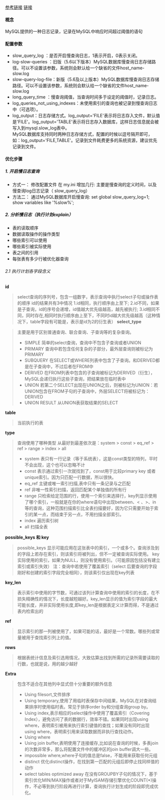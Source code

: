 [参考链接](https://mp.weixin.qq.com/s/1r6lFQE4pxeo0zsV3yVkXg) [链接](https://blog.csdn.net/why15732625998/article/details/80388236)
####  概念
MySQL提供的一种日志记录，记录在MySQL中响应时间超过阈值的语句

#### 配置参数
+ slow_query_log    ：是否开启慢查询日志，1表示开启，0表示关闭。
+ log-slow-queries  ：旧版（5.6以下版本）MySQL数据库慢查询日志存储路径。可以不设置该参数，系统则会默认给一个缺省的文件host_name-slow.log
+ slow-query-log-file：新版（5.6及以上版本）MySQL数据库慢查询日志存储路径。可以不设置该参数，系统则会默认给一个缺省的文件host_name-slow.log
+ long_query_time ：慢查询阈值，当查询时间多于设定的阈值时，记录日志。
+ log_queries_not_using_indexes：未使用索引的查询也被记录到慢查询日志中（可选项）。
+ log_output：日志存储方式。log_output='FILE'表示将日志存入文件，默认值是'FILE'。log_output='TABLE'表示将日志存入数据库，这样日志信息就会被写入到mysql.slow_log表中。<br>
MySQL数据库支持同时两种日志存储方式，配置的时候以逗号隔开即可，如：log_output='FILE,TABLE'。记录到文件耗费更多的系统资源，建议优先记录到文件。
	
#### 优化步骤
##### 1. 开启慢日志查询
+ 方式一：
修改配置文件  在 my.ini 增加几行:  主要是慢查询的定义时间，以及慢查询log日志记录（ slow_query_log）
+ 方法二：
通过MySQL数据库开启慢查询: set global slow_query_log=1;  show variables like '%slow%';
##### 2. 分析慢日志（执行计划explain）
+ 表的读取顺序
+ 数据读取操作的操作类型
+ 哪些索引可以使用
+ 哪些索引被实际使用
+ 表之间的引用
+ 每张表有多少行被优化器查询
###### 2.1 执行计划各字段含义

**id**
> select查询的序列号，包含一组数字，表示查询中执行select子句或操作表的顺序
> id的结果共有3中情况
> 1.id相同，执行顺序由上至下;
> 2.id不同，如果是子查询，id的序号会递增，id值越大优先级越高，越先被执行;
> 3.id相同不同，同时存在,相同时执行顺序由上至下，不同时id越大优先级越高（这种情况下，table字段有可能是<derived2>，表示是id为2的衍生表）
**select_type**

> 主要是用于区别普通查询、联合查询、子查询等的复杂查询。
> + SIMPLE 简单的select查询，查询中不包含子查询或者UNION
> + PRIMARY 查询中若包含任何复杂的子部分，最外层查询则被标记为PRIMARY
> + SUBQUERY 在SELECT或WHERE列表中包含了子查询。和DERIVED都是在子查询中，不过后者在FROM中
> + DERIVED 在FROM列表中包含的子查询被标记为DERIVED（衍生），MySQL会递归执行这些子查询，把结果放在临时表中
> + UNION 若第二个SELECT出现在UNION之后，则被标记为UNION：若UNION包含在FROM子句的子查询中，外层SELECT将被标记为：DERIVED
> + UNION RESULT 从UNION表获取结果的SELECT

**table**
> 当前执行的表

**type**
> 查询使用了哪种类型
> 从最好到最差依次是：system > const > eq_ref > ref > range > index > all
> + system 表只有一行记录（等于系统表），这是const类型的特列，平时不会出现，这个也可以忽略不计
> + const 表示通过索引一次就找到了，const用于比较primary key 或者unique索引。因为只匹配一行数据，所以很快。
> + eq_ref 主键或唯一索引扫描,表中只有一条记录与之匹配
> + ref 非唯一性索引扫描，返回匹配某个单独值的所有行
> + range 只检索给定范围的行，使用一个索引来选择行，key列显示使用了哪个索引，一般就是在你的where语句中出现between、< 、>、in等的查询，这种范围扫描索引比全表扫描要好，因为它只需要开始于索引的某一点，而结束于另一点，不用扫描全部索引。
> + index 遍历索引树
> + all 扫描全表

**possible_keys 和 key**
> possible_keys 显示可能应用在这张表中的索引，一个或多个。查询涉及到的字段上若存在索引，则该索引将被列出，但不一定被查询实际使用。
> key实际使用的索引，如果为NULL，则没有使用索引。（可能原因包括没有建立索引或索引失效）
> 注：查询中若使用了覆盖索引（select 后要查询的字段刚好和创建的索引字段完全相同），则该索引仅出现在key列表

**key_len**
> 表示索引中使用的字节数，可通过该列计算查询中使用的索引的长度，在不损失精确性的情况下，长度越短越好。key_len显示的值为索引字段的最大可能长度，并非实际使用长度,即key_len是根据表定义计算而得，不是通过表内检索出的

**ref**
> 显示索引的那一列被使用了，如果可能的话，最好是一个常数。哪些列或常量被用于查找索引列上的值。

**rows**
> 根据表统计信息及索引选用情况，大致估算出找到所需的记录所需要读取的行数，也就是说，用的越少越好

**Extra**
> 包含不适合在其他列中显式但十分重要的额外信息
> + Using filesort,文件排序
> + Using temporary,使用了用临时表保存中间结果，MySQL在对查询结果排序时使用临时表。常见于排序order by和分组查询group by。
> + Using index,表示相应的select操作中使用了覆盖索引（Covering Index），避免访问了表的数据行，效率不错。如果同时出现using where，表明索引被用来执行索引键值的查找；如果没有同时出现using where，表明索引用来读取数据而非执行查找动作。
> + Using where
> + Using join buffer,表明使用了连接缓存,比如说在查询的时候，多表join的次数非常多，那么将配置文件中的缓冲区的join buffer调大一些。
> + impossible where,where子句的值总是false，不能用来获取任何元组
> + distinct 优化distinct操作，在找到第一匹配的元组后即停止找同样值的动作
> + select tables optimized away 在没有GROUPBY子句的情况下，基于索引优化MIN/MAX操作或者对于MyISAM存储引擎优化COUNT(*)操作，不必等到执行阶段再进行计算，查询执行计划生成的阶段即完成优化。




